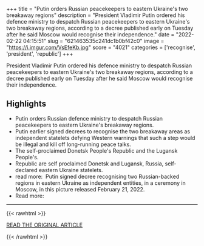 +++
title = "Putin orders Russian peacekeepers to eastern Ukraine's two breakaway regions"
description = "President Vladimir Putin ordered his defence ministry to despatch Russian peacekeepers to eastern Ukraine's two breakaway regions, according to a decree published early on Tuesday after he said Moscow would recognise their independence."
date = "2022-02-22 04:15:51"
slug = "621463535c241dc1b0bf42c0"
image = "https://i.imgur.com/VsEfeKb.jpg"
score = "4021"
categories = ['recognise', 'president', 'republic']
+++

President Vladimir Putin ordered his defence ministry to despatch Russian peacekeepers to eastern Ukraine's two breakaway regions, according to a decree published early on Tuesday after he said Moscow would recognise their independence.

## Highlights

- Putin orders Russian defence ministry to despatch Russian peacekeepers to eastern Ukraine's breakaway regions.
- Putin earlier signed decrees to recognise the two breakaway areas as independent statelets defying Western warnings that such a step would be illegal and kill off long-running peace talks.
- The self-proclaimed Donetsk People's Republic and the Lugansk People's.
- Republic are self proclaimed Donetsk and Lugansk, Russia, self-declared eastern Ukraine statelets.
- read more:  Putin signed decree recognising two Russian-backed regions in eastern Ukraine as independent entities, in a ceremony in Moscow, in this picture released February 21, 2022.
- Read more:

---

{{< rawhtml >}}
  <p class="article-category">
    <a target="_blank" href="https://www.reuters.com/world/europe/putin-orders-russian-peacekeepers-eastern-ukraines-two-breakaway-regions-2022-02-21/">READ THE ORIGINAL ARTICLE</a>
  </p>
{{< /rawhtml >}}
